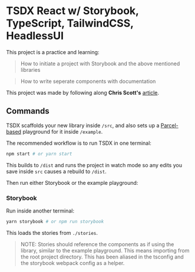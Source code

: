 # TSDX React w/ Storybook, TypeScript, TailwindCSS, HeadlessUI

This project is a practice and learning:

> How to initiate a project with Storybook and the above mentioned libraries

> How to write seperate components with documentation

This project was made by following along **Chris Scott's** [article](https://zach.codes/build-your-own-flexible-component-library-using-tsdx-typescript-tailwind-css-headless-ui/).

## Commands

TSDX scaffolds your new library inside `/src`, and also sets up a [Parcel-based](https://parceljs.org) playground for it inside `/example`.

The recommended workflow is to run TSDX in one terminal:

```bash
npm start # or yarn start
```

This builds to `/dist` and runs the project in watch mode so any edits you save inside `src` causes a rebuild to `/dist`.

Then run either Storybook or the example playground:

### Storybook

Run inside another terminal:

```bash
yarn storybook # or npm run storybook
```

This loads the stories from `./stories`.

> NOTE: Stories should reference the components as if using the library, similar to the example playground. This means importing from the root project directory. This has been aliased in the tsconfig and the storybook webpack config as a helper.
